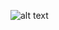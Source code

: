 ![alt text](https://github.com/Zetluis/R_Tidytuesday/blob/master/W48_Washington_Trails/washington_ridge_plot.png)
